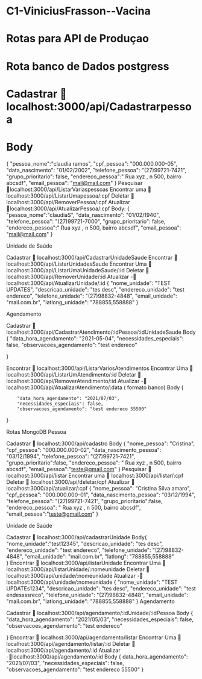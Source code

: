 # C1-ViniciusFrasson--Vacina


# Rotas para API de Produçao 
# Rota banco de Dados postgress

# Cadastrar   localhost:3000/api/Cadastrarpessoa
# Body 
{
       "pessoa_nome":"claudia ramos",
       "cpf_pessoa": "000.000.000-05",
        "data_nascimento": "01/02/2002",
        "telefone_pessoa": "(27)99721-7421",
        "grupo_prioritario": false,
        "endereco_pessoa":" Rua xyz , n 500, bairro abcsdf",
        "email_pessoa": "mail@mail.com"
}
Pesquisar localhost:3000/api/ListarVariaspessoas
Encontrar uma  localhost:3000/api/ListarUmapessoa/:cpf
Deletar  localhost:3000/api/RemoverPessoa/:cpf
Atualizar localhost:3000/api/AtualizarPessoa/:cpf
Body:
{    
       "pessoa_nome":"claudiaS",
        "data_nascimento": "01/02/1940",
        "telefone_pessoa": "(27)99721-7000",
        "grupo_prioritario": false,
        "endereco_pessoa":" Rua xyz , n 500, bairro abcsdf",
        "email_pessoa": "mail@mail.com"
}




Unidade de Saúde 

Cadastrar  localhost:3000/api/CadastrarUnidadeSaude
Encontrar  localhost:3000/api/ListarUnidadesSaude
Encontrar Uma  localhost:3000/api/ListarUmaUnidadeSaude/:id
Deletar  localhost:3000/api/RemoverUnidade/:id
Atualizar - localhost:3000/api/AtualizarUnidade/:id
{
       "nome_unidade": "TEST UPDATES",
        "descricao_unidade": "tes desc",
        "endereco_unidade": "test endereco",
        "telefone_unidade": "(27)98832-4848",
        "email_unidade": "mail.com.br",
        "latlong_unidade": "788855,558888"
}

Agendamento

Cadastrar  localhost:3000/api/CadastrarAtendimento/:idPessoa/:idUnidadeSaude
Body
{
	      "data_hora_agendamento": "2021-05-04",
        "necessidades_especiais": false,
        "observacoes_agendamento": "test endereco"
        
}

Encontrar  localhost:3000/api/ListarVariosAtendimentos
Encontrar Uma  localhost:3000/api/ListarUmAtendimento/:id
Deletar  localhost:3000/api/RemoverAtendimento/:id
Atualizar - localhost:3000/api/AtualizarAtendimento/:data               ( formato banco)
Body
{
	      
        "data_hora_agendamento": "2021/07/03",
        "necessidades_especiais": false,
        "observacoes_agendamento": "test endereco 55500"
}


Rotas MongoDB
Pessoa

Cadastrar   localhost:3000/api/cadastro
Body 
{
      "nome_pessoa": "Cristina",
        "cpf_pessoa": "000.000.000-02",
        "data_nascimento_pessoa": "03/12/1994",
        "telefone_pessoa": "(27)99721-7421",
        "grupo_prioritario":false,
        "endereco_pessoa": " Rua xyz , n 500, bairro abcsdf",
	      "email_pessoa":"teste@gmail.com"
}
Pesquisar  localhost:3000/api/listar
Encontrar uma  localhost:3000/api/listar/:cpf
Deletar  localhost:3000/api/deletar/cpf
Atualizar  localhost:3000/api/atualizar/:cpf
{
	      "nome_pessoa": "Cristina Silva amaro",
	      "cpf_pessoa": "000.000.000-01",
        "data_nascimento_pessoa": "03/12/1994",
        "telefone_pessoa": "(27)99721-7421",
        "grupo_prioritario":false,
        "endereco_pessoa": " Rua xyz , n 500, bairro abcsdf",
	      "email_pessoa":"teste@gmail.com"
}



Unidade de Saúde 

Cadastrar  localhost:3000/api/cadastrarUnidade
Body{
       "nome_unidade":"test12345",
        "descricao_unidade": "tes desc",
        "endereco_unidade": "test endereco",
        "telefone_unidade": "(27)98832-4848",
        "email_unidade": "mail.com.br",
        "latlong": "788855,558888"  
}
Encontrar  localhost:3000/api/listarUnidade
Encontrar Uma  localhost:3000/api/listarUnidade/:nomeunidade
Deletar  localhost:3000/api/unidade/:nomeunidade
Atualizar - localhost:3000/api/unidade/:nomeunidade
{
	      "nome_unidade": "TEST UPDATEs1234",
        "descricao_unidade": "tes desc",
        "endereco_unidade": "test endessssreco",
        "telefone_unidade": "(27)98832-4848",
        "email_unidade": "mail.com.br",
        "latlong_unidade": "788855,558888"
}
Agendamento

Cadastrar  localhost:3000/api/agendamento/:idUnidade/:idPessoa
 Body
{
      "data_hora_agendamento": "2021/05/03",
        "necessidades_especiais": false,
        "observacoes_agendamento": "test endereco"
        
}
Encontrar  localhost:3000/api/agendamento/listar 
Encontrar Uma  localhost:3000/api/agendamento/listar/:id
Deletar  localhost:3000/api/agendamento/:id
Atualizar -localhost:3000/api/agendamento/:id
Body
{
          data_hora_agendamento": "2021/07/03",
        "necessidades_especiais": false,
        "observacoes_agendamento": "test endereco 55500"
}





